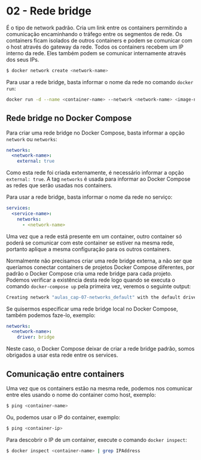 # 02 - Rede bridge

É o tipo de network padrão. Cria um link entre os containers permitindo a comunicação encaminhando o tráfego entre os segmentos de rede. Os containers ficam isolados de outros containers e podem se comunicar com o host através do gateway da rede. Todos os containers recebem um IP interno da rede. Eles também podem se comunicar internamente através dos seus IPs.

```bash
$ docker network create <network-name>
```

Para usar a rede bridge, basta informar o nome da rede no comando `docker run`:

```bash
docker run -d --name <container-name> --network <network-name> <image-name>
```

## Rede bridge no Docker Compose

Para criar uma rede bridge no Docker Compose, basta informar a opção `network` ou `networks`:

```yaml
networks:
  <network-name>:
    external: true
```

Como esta rede foi criada externamente, é necessário informar a opção `external: true`. A tag `networks` é usada para informar ao Docker Compose as redes que serão usadas nos containers.

Para usar a rede bridge, basta informar o nome da rede no serviço:

```yaml
services:
  <service-name>:
    networks:
      - <network-name>
```

Uma vez que a rede está presente em um container, outro container só poderá se comunicar com este container se estiver na mesma rede, portanto aplique a mesma configuração para os outros containers.

Normalmente não precisamos criar uma rede bridge externa, a não ser que queríamos conectar containers de projetos Docker Compose diferentes, por padrão o Docker Compose cria uma rede bridge para cada projeto. Podemos verificar a existência desta rede logo quando se executa o comando `docker-compose up` pela primeira vez, veremos o seguinte output:

```bash
Creating network "aulas_cap-07-networks_default" with the default driver
```

Se quisermos especificar uma rede bridge local no Docker Compose, também podemos faze-lo, exemplo:

```yaml
networks:
  <network-name>:
    driver: bridge
```

Neste caso, o Docker Compose deixar de criar a rede bridge padrão, somos obrigados a usar esta rede entre os services.

## Comunicação entre containers

Uma vez que os containers estão na mesma rede, podemos nos comunicar entre eles usando o nome do container como host, exemplo:

```bash
$ ping <container-name>
```

Ou, podemos usar o IP do container, exemplo:

```bash
$ ping <container-ip>
```

Para descobrir o IP de um container, execute o comando `docker inspect`:

```bash
$ docker inspect <container-name> | grep IPAddress
```


